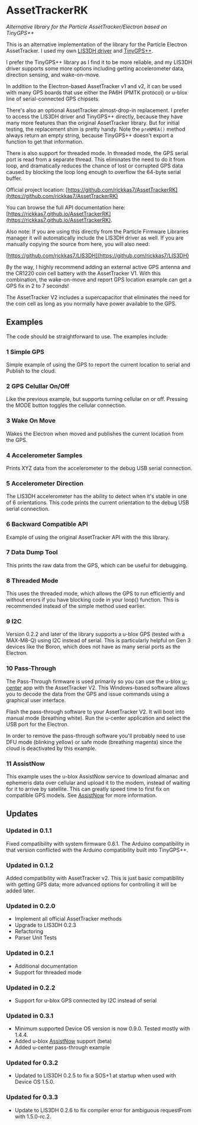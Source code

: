 # AssetTrackerRK

*Alternative library for the Particle AssetTracker/Electron based on TinyGPS++*

This is an alternative implementation of the library for the Particle Electron AssetTracker. I used my own [LIS3DH driver](https://github.com/rickkas7/) and [TinyGPS++](https://github.com/mikalhart/TinyGPSPlus).

I prefer the TinyGPS++ library as I find it to be more reliable, and my LIS3DH driver supports some more options including getting accelerometer data, direction sensing, and wake-on-move. 

In addition to the Electron-based AssetTracker v1 and v2, it can be used with many GPS boards that use either the PA6H (PMTK protocol) or u-blox line of serial-connected GPS chipsets.

There's also an optional AssetTracker almost-drop-in replacement. I prefer to access the LIS3DH driver and TinyGPS++ directly, because they have many more features than the original AssetTracker library. But for initial testing, the replacement shim is pretty handy. Note the `preNMEA()` method always return an empty string, because TinyGPS++ doesn't export a function to get that information. 

There is also support for threaded mode. In threaded mode, the GPS serial port is read from a separate thread. This eliminates the need to do it from loop, and dramatically reduces the chance of lost or corrupted GPS data caused by blocking the loop long enough to overflow the 64-byte serial buffer.

Official project location:
[https://github.com/rickkas7/AssetTrackerRK](https://github.com/rickkas7/AssetTrackerRK)

You can browse the full API documentation here:
[https://rickkas7.github.io/AssetTrackerRK](https://rickkas7.github.io/AssetTrackerRK).

Also note: If you are using this directly from the Particle Firmware Libraries manager it will automatically include the LIS3DH driver as well. If you are manually copying the source from here, you will also need:

[https://github.com/rickkas7/LIS3DH](https://github.com/rickkas7/LIS3DH)

By the way, I highly recommend adding an external active GPS antenna and the CR1220 coin cell battery with the AssetTracker V1. With this combination, the wake-on-move and report GPS location example can get a GPS fix in 2 to 7 seconds! 

The AssetTracker V2 includes a supercapacitor that eliminates the need for the coin cell as long as you normally have power available to the GPS.

## Examples

The code should be straightforward to use. The examples include:

### 1 Simple GPS

Simple example of using the GPS to report the current location to serial and Publish to the cloud.

### 2 GPS Celullar On/Off

Like the previous example, but supports turning cellular on or off. Pressing the MODE button toggles the cellular connection.

### 3 Wake On Move

Wakes the Electron when moved and publishes the current location from the GPS.

### 4 Accelerometer Samples

Prints XYZ data from the accelerometer to the debug USB serial connection.

### 5 Accelerometer Direction

The LIS3DH accelerometer has the ability to detect when it's stable in one of 6 orientations. This code prints the current orientation to the debug USB serial connection.

### 6 Backward Compatible API

Example of using the original AssetTracker API with the this library.

### 7 Data Dump Tool

This prints the raw data from the GPS, which can be useful for debugging.

### 8 Threaded Mode

This uses the threaded mode, which allows the GPS to run efficiently and without errors if you have blocking
code in your loop() function. This is recommended instead of the simple method used earlier.

### 9 I2C

Version 0.2.2 and later of the library supports a u-blox GPS (tested with a MAX-M8-Q) using I2C instead of serial. This is
particularly helpful on Gen 3 devices like the Boron, which does not have as many serial ports as the Electron.

### 10 Pass-Through

The Pass-Through firmware is used primarily so you can use the u-blox [u-center](https://www.u-blox.com/en/product/u-center) app with the AssetTracker V2. This Windows-based software allows you to decode the data from the GPS and issue commands using a graphical user interface. 

Flash the pass-through software to your AssetTracker V2. It will boot into manual mode (breathing white). Run the u-center application and select the USB port for the Electron. 

In order to remove the pass-through software you'll probably need to use DFU mode (blinking yellow) or safe mode (breathing magenta) since the cloud is deactivated by this example.

### 11 AssistNow

This example uses the u-blox AssistNow service to download almanac and ephemeris data over cellular and upload it to the modem, instead of waiting for it to arrive by satellite. This can greatly speed time to first fix on compatible GPS models. See [AssistNow](https://github.com/rickkas7/AssetTrackerRK/blob/master/AssistNow.md) for more information.

## Updates

### Updated in 0.1.1

Fixed compatibility with system firmware 0.6.1. The Arduino compatibility in that version conflicted with the Arduino compatibility built into TinyGPS++.

### Updated in 0.1.2

Added compatibility with AssetTracker v2. This is just basic compatibility with getting GPS data; more advanced 
options for controlling it will be added later.

### Updated in 0.2.0

- Implement all official AssetTracker methods
- Upgrade to LIS3DH 0.2.3
- Refactoring
- Parser Unit Tests

### Updated in 0.2.1

- Additional documentation
- Support for threaded mode

### Updated in 0.2.2

- Support for u-blox GPS connected by I2C instead of serial

### Updated in 0.3.1

- Minimum supported Device OS version is now 0.9.0. Tested mostly with 1.4.4.
- Added u-blox [AssistNow](https://github.com/rickkas7/AssetTrackerRK/blob/master/AssistNow.md) support (beta)
- Added u-center pass-through example

### Updated for 0.3.2

- Updated to LIS3DH 0.2.5 to fix a SOS+1 at startup when used with Device OS 1.5.0.

### Updated for 0.3.3

- Update to LIS3DH 0.2.6 to fix compiler error for ambiguous requestFrom with 1.5.0-rc.2.


